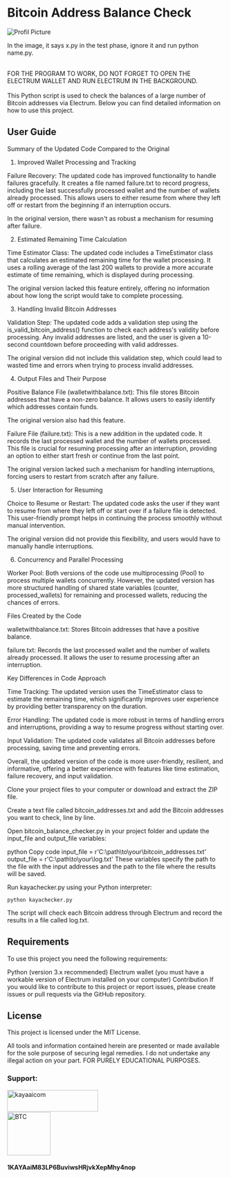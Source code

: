 <h1>Bitcoin Address Balance Check</h1>

![Profil Picture](https://raw.githubusercontent.com/kayaaicom/Electrum-Bitcoin-Address-Balance-Checker/main/test.png)

In the image, it says x.py in the test phase, ignore it and run python name.py.

<br>
FOR THE PROGRAM TO WORK, DO NOT FORGET TO OPEN THE ELECTRUM WALLET AND RUN ELECTRUM IN THE BACKGROUND.<br>
<br>
This Python script is used to check the balances of a large number of Bitcoin addresses via Electrum. Below you can find detailed information on how to use this project.

<h2>User Guide</h1>
Summary of the Updated Code Compared to the Original

1. Improved Wallet Processing and Tracking

Failure Recovery: The updated code has improved functionality to handle failures gracefully. It creates a file named failure.txt to record progress, including the last successfully processed wallet and the number of wallets already processed. This allows users to either resume from where they left off or restart from the beginning if an interruption occurs.

In the original version, there wasn't as robust a mechanism for resuming after failure.

2. Estimated Remaining Time Calculation

Time Estimator Class: The updated code includes a TimeEstimator class that calculates an estimated remaining time for the wallet processing. It uses a rolling average of the last 200 wallets to provide a more accurate estimate of time remaining, which is displayed during processing.

The original version lacked this feature entirely, offering no information about how long the script would take to complete processing.

3. Handling Invalid Bitcoin Addresses

Validation Step: The updated code adds a validation step using the is_valid_bitcoin_address() function to check each address's validity before processing. Any invalid addresses are listed, and the user is given a 10-second countdown before proceeding with valid addresses.

The original version did not include this validation step, which could lead to wasted time and errors when trying to process invalid addresses.

4. Output Files and Their Purpose

Positive Balance File (walletwithbalance.txt): This file stores Bitcoin addresses that have a non-zero balance. It allows users to easily identify which addresses contain funds.

The original version also had this feature.

Failure File (failure.txt): This is a new addition in the updated code. It records the last processed wallet and the number of wallets processed. This file is crucial for resuming processing after an interruption, providing an option to either start fresh or continue from the last point.

The original version lacked such a mechanism for handling interruptions, forcing users to restart from scratch after any failure.

5. User Interaction for Resuming

Choice to Resume or Restart: The updated code asks the user if they want to resume from where they left off or start over if a failure file is detected. This user-friendly prompt helps in continuing the process smoothly without manual intervention.

The original version did not provide this flexibility, and users would have to manually handle interruptions.

6. Concurrency and Parallel Processing

Worker Pool: Both versions of the code use multiprocessing (Pool) to process multiple wallets concurrently. However, the updated version has more structured handling of shared state variables (counter, processed_wallets) for remaining and processed wallets, reducing the chances of errors.

Files Created by the Code

walletwithbalance.txt: Stores Bitcoin addresses that have a positive balance.

failure.txt: Records the last processed wallet and the number of wallets already processed. It allows the user to resume processing after an interruption.

Key Differences in Code Approach

Time Tracking: The updated version uses the TimeEstimator class to estimate the remaining time, which significantly improves user experience by providing better transparency on the duration.

Error Handling: The updated code is more robust in terms of handling errors and interruptions, providing a way to resume progress without starting over.

Input Validation: The updated code validates all Bitcoin addresses before processing, saving time and preventing errors.

Overall, the updated version of the code is more user-friendly, resilient, and informative, offering a better experience with features like time estimation, failure recovery, and input validation.














Clone your project files to your computer or download and extract the ZIP file.

Create a text file called bitcoin_addresses.txt and add the Bitcoin addresses you want to check, line by line.

Open bitcoin_balance_checker.py in your project folder and update the input_file and output_file variables:

python
Copy code
input_file = r'C:\path\to\your\bitcoin_addresses.txt'
output_file = r'C:\path\to\your\log.txt'
These variables specify the path to the file with the input addresses and the path to the file where the results will be saved.

Run kayachecker.py using your Python interpreter:

    python kayachecker.py

The script will check each Bitcoin address through Electrum and record the results in a file called log.txt.

<h2>Requirements</h2>
To use this project you need the following requirements:

Python (version 3.x recommended)
Electrum wallet (you must have a workable version of Electrum installed on your computer)
Contribution
If you would like to contribute to this project or report issues, please create issues or pull requests via the GitHub repository.

<h2>License</h2>
This project is licensed under the MIT License.

All tools and information contained herein are presented or made available for the sole purpose of securing legal remedies. I do not undertake any illegal action on your part. FOR PURELY EDUCATIONAL PURPOSES.

<h3>Support:</h3>
<p><a href="https://www.buymeacoffee.com/kayaaicom"> <img align="left" src="https://cdn.buymeacoffee.com/buttons/v2/default-yellow.png" height="50" width="210" alt="kayaaicom" /></a></p><br><br>
<br><img src="https://bitcoin.org/img/icons/logotop.svg?1687792074" width="100" alt="BTC"><h4>1KAYAaiM83LP6BuviwsHRjvkXepMhy4nop</h4>

